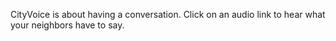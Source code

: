 CityVoice is about having a conversation. Click on an audio link to hear what your neighbors have to say.